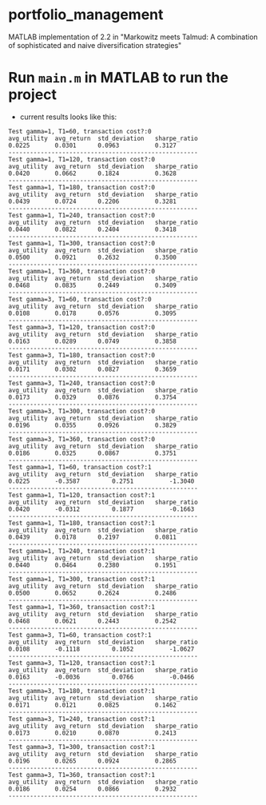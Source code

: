 ﻿# portfolio_managementMATLAB implementation of 2.2 in "Markowitz meets Talmud: A combination of sophisticated and naive diversification strategies"# Run `main.m` in MATLAB to run the project * current results looks like this:```Test gamma=1, T1=60, transaction cost?:0avg_utility	 avg_return	 std_deviation	 sharpe_ratio0.0225		 0.0301		 0.0963			 0.3127		-----------------------------------------------------Test gamma=1, T1=120, transaction cost?:0avg_utility	 avg_return	 std_deviation	 sharpe_ratio0.0420		 0.0662		 0.1824			 0.3628		-----------------------------------------------------Test gamma=1, T1=180, transaction cost?:0avg_utility	 avg_return	 std_deviation	 sharpe_ratio0.0439		 0.0724		 0.2206			 0.3281		-----------------------------------------------------Test gamma=1, T1=240, transaction cost?:0avg_utility	 avg_return	 std_deviation	 sharpe_ratio0.0440		 0.0822		 0.2404			 0.3418		-----------------------------------------------------Test gamma=1, T1=300, transaction cost?:0avg_utility	 avg_return	 std_deviation	 sharpe_ratio0.0500		 0.0921		 0.2632			 0.3500		-----------------------------------------------------Test gamma=1, T1=360, transaction cost?:0avg_utility	 avg_return	 std_deviation	 sharpe_ratio0.0468		 0.0835		 0.2449			 0.3409		-----------------------------------------------------Test gamma=3, T1=60, transaction cost?:0avg_utility	 avg_return	 std_deviation	 sharpe_ratio0.0108		 0.0178		 0.0576			 0.3095		-----------------------------------------------------Test gamma=3, T1=120, transaction cost?:0avg_utility	 avg_return	 std_deviation	 sharpe_ratio0.0163		 0.0289		 0.0749			 0.3858		-----------------------------------------------------Test gamma=3, T1=180, transaction cost?:0avg_utility	 avg_return	 std_deviation	 sharpe_ratio0.0171		 0.0302		 0.0827			 0.3659		-----------------------------------------------------Test gamma=3, T1=240, transaction cost?:0avg_utility	 avg_return	 std_deviation	 sharpe_ratio0.0173		 0.0329		 0.0876			 0.3754		-----------------------------------------------------Test gamma=3, T1=300, transaction cost?:0avg_utility	 avg_return	 std_deviation	 sharpe_ratio0.0196		 0.0355		 0.0926			 0.3829		-----------------------------------------------------Test gamma=3, T1=360, transaction cost?:0avg_utility	 avg_return	 std_deviation	 sharpe_ratio0.0186		 0.0325		 0.0867			 0.3751		-----------------------------------------------------Test gamma=1, T1=60, transaction cost?:1avg_utility	 avg_return	 std_deviation	 sharpe_ratio0.0225		 -0.3587		 0.2751			 -1.3040		-----------------------------------------------------Test gamma=1, T1=120, transaction cost?:1avg_utility	 avg_return	 std_deviation	 sharpe_ratio0.0420		 -0.0312		 0.1877			 -0.1663		-----------------------------------------------------Test gamma=1, T1=180, transaction cost?:1avg_utility	 avg_return	 std_deviation	 sharpe_ratio0.0439		 0.0178		 0.2197			 0.0811		-----------------------------------------------------Test gamma=1, T1=240, transaction cost?:1avg_utility	 avg_return	 std_deviation	 sharpe_ratio0.0440		 0.0464		 0.2380			 0.1951		-----------------------------------------------------Test gamma=1, T1=300, transaction cost?:1avg_utility	 avg_return	 std_deviation	 sharpe_ratio0.0500		 0.0652		 0.2624			 0.2486		-----------------------------------------------------Test gamma=1, T1=360, transaction cost?:1avg_utility	 avg_return	 std_deviation	 sharpe_ratio0.0468		 0.0621		 0.2443			 0.2542		-----------------------------------------------------Test gamma=3, T1=60, transaction cost?:1avg_utility	 avg_return	 std_deviation	 sharpe_ratio0.0108		 -0.1118		 0.1052			 -1.0627		-----------------------------------------------------Test gamma=3, T1=120, transaction cost?:1avg_utility	 avg_return	 std_deviation	 sharpe_ratio0.0163		 -0.0036		 0.0766			 -0.0466		-----------------------------------------------------Test gamma=3, T1=180, transaction cost?:1avg_utility	 avg_return	 std_deviation	 sharpe_ratio0.0171		 0.0121		 0.0825			 0.1462		-----------------------------------------------------Test gamma=3, T1=240, transaction cost?:1avg_utility	 avg_return	 std_deviation	 sharpe_ratio0.0173		 0.0210		 0.0870			 0.2413		-----------------------------------------------------Test gamma=3, T1=300, transaction cost?:1avg_utility	 avg_return	 std_deviation	 sharpe_ratio0.0196		 0.0265		 0.0924			 0.2865		-----------------------------------------------------Test gamma=3, T1=360, transaction cost?:1avg_utility	 avg_return	 std_deviation	 sharpe_ratio0.0186		 0.0254		 0.0866			 0.2932		-----------------------------------------------------```